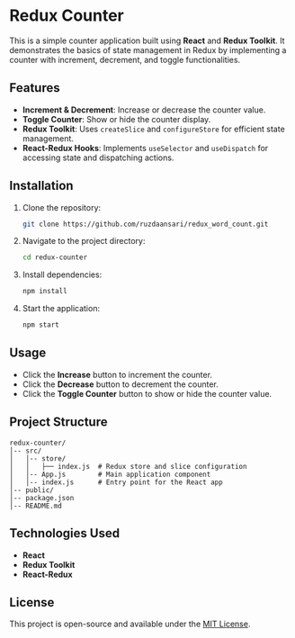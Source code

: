 # Redux Counter

This is a simple counter application built using **React** and **Redux Toolkit**. It demonstrates the basics of state management in Redux by implementing a counter with increment, decrement, and toggle functionalities.

## Features
- **Increment & Decrement**: Increase or decrease the counter value.
- **Toggle Counter**: Show or hide the counter display.
- **Redux Toolkit**: Uses `createSlice` and `configureStore` for efficient state management.
- **React-Redux Hooks**: Implements `useSelector` and `useDispatch` for accessing state and dispatching actions.

## Installation

1. Clone the repository:
   ```sh
   git clone https://github.com/ruzdaansari/redux_word_count.git
   ```
2. Navigate to the project directory:
   ```sh
   cd redux-counter
   ```
3. Install dependencies:
   ```sh
   npm install
   ```
4. Start the application:
   ```sh
   npm start
   ```

## Usage
- Click the **Increase** button to increment the counter.
- Click the **Decrease** button to decrement the counter.
- Click the **Toggle Counter** button to show or hide the counter value.

## Project Structure
```
redux-counter/
│-- src/
│   │-- store/
│   │   ├── index.js  # Redux store and slice configuration
│   │-- App.js        # Main application component
│   │-- index.js      # Entry point for the React app
│-- public/
│-- package.json
│-- README.md
```

## Technologies Used
- **React**
- **Redux Toolkit**
- **React-Redux**

## License
This project is open-source and available under the [MIT License](LICENSE).

